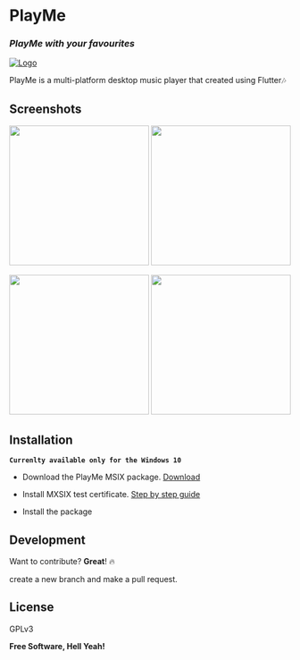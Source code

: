 # PlayMe
### _PlayMe with your favourites_

[![Logo](https://github.com/UdithaIshan/playMe/blob/screenshots/screenshots/PlayMeLogo.png)]()

PlayMe is a multi-platform desktop music player that created using Flutter🎶

## Screenshots
<p> <img height=250px src="https://github.com/UdithaIshan/play-me/blob/screenshots/screenshots/1.png">  <img height=250px src="https://github.com/UdithaIshan/play-me/blob/screenshots/screenshots/2.png"></p>
<p> <img height=250px src="https://github.com/UdithaIshan/play-me/blob/screenshots/screenshots/3.png">  <img height=250px src="https://github.com/UdithaIshan/play-me/blob/screenshots/screenshots/4.png">

## Installation

**``Currenlty available only for the Windows 10``**

- Download the PlayMe MSIX package.
[Download](https://mega.nz/file/IV1GEJBS#zVe3EPivPciUGgzOyl_zvtllbNS0Zw0raTKKmVqY0Es)

- Install MXSIX test certificate.
[Step by step guide](https://www.advancedinstaller.com/install-test-certificate-from-msix.html)

- Install the package

## Development

Want to contribute? **Great**! 🔥
  
create a new branch and make a pull request.

## License

GPLv3

**Free Software, Hell Yeah!**
